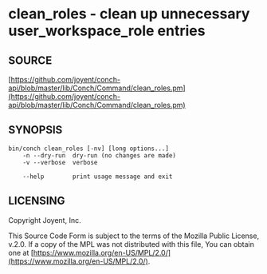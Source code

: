 # clean\_roles - clean up unnecessary user\_workspace\_role entries

## SOURCE

[https://github.com/joyent/conch-api/blob/master/lib/Conch/Command/clean_roles.pm](https://github.com/joyent/conch-api/blob/master/lib/Conch/Command/clean_roles.pm)

## SYNOPSIS

```
bin/conch clean_roles [-nv] [long options...]
    -n --dry-run  dry-run (no changes are made)
    -v --verbose  verbose

    --help        print usage message and exit
```

## LICENSING

Copyright Joyent, Inc.

This Source Code Form is subject to the terms of the Mozilla Public License,
v.2.0. If a copy of the MPL was not distributed with this file, You can obtain
one at [https://www.mozilla.org/en-US/MPL/2.0/](https://www.mozilla.org/en-US/MPL/2.0/).
